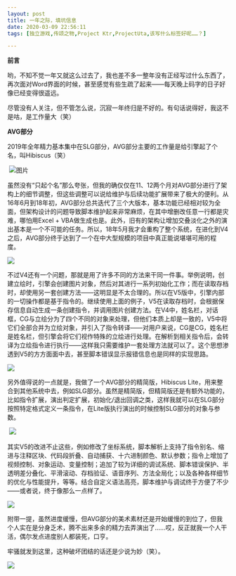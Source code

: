 ```yaml
---
layout: post
title: 一年之际，填坑信息
date: 2020-03-09 22:56:11
tags: [独立游戏,传颂之物,Project Ktr,ProjectUta,该写什么标签好呢……？]

---
```

**前言**

哟，不知不觉一年又就这么过去了，我也差不多一整年没有正经写过什么东西了，再次面对Word界面的时候，甚至感觉有些生疏了起来——每天晚上码字的日子好像已经变得很遥远。

尽管没有人关注，但不管怎么说，沉寂一年终归是不好的。有句话说得好，我这不是咕，是工作量大（笑）

**AVG部分**

2019年全年精力基本集中在SLG部分，AVG部分主要的工作量是给引擎起了个名，叫Hibiscus（笑）

 ![图片](./images/_LofteremhSNkVpRmJBei9XU1d1SEhMSDZtSFVkSTZJU1MrbDJ6ZmwvaEprdm95cS9ncU9GdUdDUCtnPT0.jpeg?=imageView&thumbnail=500x0&quality=96&stripmeta=0&type=jpg%7Cwatermark&type=2)  

虽然没有“只起个名”那么夸张，但我的确仅仅在11、12两个月对AVG部分进行了架构上的细节调整，但这些调整可以说给维护与后续功能扩展带来了极大的便利。从16年6月到18年初，AVG部分总共迭代了三个大版本，基本功能已经相对较为全面，但架构设计的问题导致脚本维护起来非常麻烦，在其中增删改任意一行都是灾难，哪怕用Excel + VBA做生成也是。此外，旧有的架构让增加交叠淡化之外的演出基本是一个不可能的任务。所以，18年5月我才会重构了整个系统，在进化到V4之后，AVG部分终于达到了一个在中大型规模的项目中真正能说堪堪可用的程度。

![](http://imglf6.nosdn.127.net/img/emhSNkVpRmJBei9XU1d1SEhMSDZtSjJITTVBcDcxaFhaYTVLRm5PMnVWTHQxK1JsUFc4SVhBPT0.png?=imageView&thumbnail=500x0&quality=96&stripmeta=0&type=jpg%7Cwatermark&type=2)  

不过V4还有一个问题，那就是用了许多不同的方法来干同一件事。举例说明，创建立绘时，引擎会创建图片对象，然后对其进行一系列初始化工作；而在读取存档时，却使用另一套创建方法——这明显是不太合理的。所以在V5版中，引擎内部的一切操作都是基于指令的。继续使用上面的例子，V5在读取存档时，会根据保存信息自动生成一条创建指令，并调用图片创建方法。在V4中，姓名栏，对话框，CG与立绘分为了四个不同的对象来处理，但他们本质上却是一致的，V5中将它们全部合并为立绘对象，并引入了指令转译——对用户来说，CG是CG，姓名栏是姓名栏，但引擎会将它们视作特殊的立绘进行处理。在解析到相关指令后，会转译为立绘指令进行执行——这样我只需要维护一套处理方法就可以了。这个思想渗透到V5的方方面面中去，甚至脚本错误显示报错信息也是同样的实现思路。

![](http://imglf3.nosdn.127.net/img/emhSNkVpRmJBei9XU1d1SEhMSDZtSEtSbVp1RWVMdFdXVmRVNW1yYXZWSlI3VDhMS0kwdE9nPT0.png?=imageView&thumbnail=500x0&quality=96&stripmeta=0&type=jpg%7Cwatermark&type=2)  

另外值得说的一点就是，我做了一个AVG部分的精简版，Hibiscus Lite，用来整合到其他系统中去，例如SLG部分。虽然是精简版，但精简版还是有额外功能的，比如指令扩展，演出判定扩展，初始化/退出回调之类，这样我就可以在SLG部分按照特定格式定义一条指令，在Lite版执行演出的时候控制SLG部分的对象与参数。

 ![](http://imglf6.nosdn.127.net/img/emhSNkVpRmJBei9XU1d1SEhMSDZtSy96R2EwZlk2d3dyOFNyenlhZkYrVFZyMGpNdlJaQ1hnPT0.png?=imageView&thumbnail=500x0&quality=96&stripmeta=0&type=jpg%7Cwatermark&type=2)  

其实V5的改进不止这些，例如修改了坐标系统，脚本解析上支持了指令别名、缩进与注释区块、代码段折叠、自动捕获、十六进制颜色、默认参数；指令上增加了视频控制、对象运动、变量控制；追加了较为详细的调试系统、脚本错误保护、半透明差分叠化、平滑滚动、存档验证、语音序列、方法全局化；以及各种各样细节的优化与性能提升，等等。结合自定义语法高亮，脚本维护与调试终于方便了不少——或者说，终于像那么一点样了。

![](http://imglf5.nosdn.127.net/img/emhSNkVpRmJBei9XU1d1SEhMSDZtR2lwbGFUSVdQTDRWU2VIYWVHYTh3R0ZEL2dWRWRzemxBPT0.jpeg?=imageView&thumbnail=500x0&quality=96&stripmeta=0&type=jpg%7Cwatermark&type=2)  

附带一提，虽然进度缓慢，但AVG部分的美术素材还是开始缓慢的到位了，但我个人实在是分身乏术，腾不出来多余的精力去弄演出了……哎，反正就我一个人干活，偶尔发点进度别人都装死，口亨。

牢骚就发到这里，这种破坏团结的话还是少说为妙（笑）。

![](http://imglf3.nosdn.127.net/img/emhSNkVpRmJBei9XU1d1SEhMSDZtQ3lEYVBsRnBucW5IWlRQVGhXOW5jcmNLUW1vQ0JMc2VBPT0.png?=imageView&thumbnail=500x0&quality=96&stripmeta=0&type=jpg%7Cwatermark&type=2)
